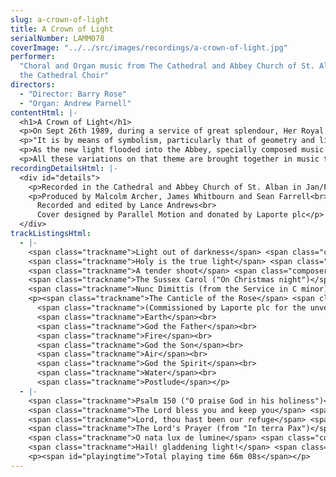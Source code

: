 ```yaml
---
slug: a-crown-of-light
title: A Crown of Light
serialNumber: LAMM078
coverImage: "../../src/images/recordings/a-crown-of-light.jpg"
performer:
  "Choral and Organ music from The Cathedral and Abbey Church of St. Alban\n\t\tWith
  the Cathedral Choir"
directors:
  - "Director: Barry Rose"
  - "Organ: Andrew Parnell"
contentHtml: |-
  <h1>A Crown of Light</h1>
  <p>On Sept 26th 1989, during a service of great splendour, Her Royal Highness The Princess of Wales unveiled the new Rose Window, commissioned and donated by Laporte plc to celebrate their centenary. Designed and executed by Alan Younger, the theme of this, one of the largest Rose Windows in the United Kingdom, was described in the order of service in this way:</p>
  <p>"It is by means of symbolism, particularly that of geometry and light, that the Rose Window speaks of God and his Creation. Through the extensive use of mdiaeval number symbolism, the window suggests a variety of themes, among them, God the Holy Trinity, the Twelve Apostles (twelve being the number of the universal church), the heavenly city and the four elements of earth, air, fire and water. Using the language of mystical symbolism, three (the Holy Trinity) multiplied by four (the elements) has traditionally represented the infusion of matter with spirit".</p>
  <p>As the new light flooded into the Abbey, specially composed music by Alan Ridout was played on the organ, followed by the choir singing psalm 150 to a chant by the Reverend George Talbot. The whole of Alan Ridout's Suite - entitled The Canticle of the Rose - is here recorded for the first time, together with that setting of Psalm 150; and just as Light was the predominant theme in that great service, so it is in the music on this record - the gladdening light, the true light, the light out of darkness, the light to lighten the Gentiles and the light of his countenance.</p>
  <p>All these variations on that theme are brought together in music that spans many styles and periods, some being presented on record for the first time. We hope you will find something which you will specially like and which will remind you of this great Cathedral and Abbey Church, which contains the Shrine of England's first martyr, St. Alban, now further enriched with the new great Rose Window, which gives this anthology its appropriate title of "A Crown of Light".</p>
recordingDetailsHtml: |-
  <div id="details">
    <p>Recorded in the Cathedral and Abbey Church of St. Alban in Jan/Feb 1990 in association with Laporte plc.</p>
    <p>Produced by Malcolm Archer, James Whitbourn and Sean Farrell<br>
      Recorded and edited by Lance Andrews<br>
      Cover designed by Parallel Motion and donated by Laporte plc</p>
  </div>
trackListingsHtml:
  - |-
    <span class="trackname">Light out of darkness</span> <span class="composer">Sir Edward Elgar</span><br>
    <span class="trackname">Holy is the true light</span> <span class="composer">Sir William Harris</span> <span class="trackname">The Nicene Creed (from the Communion Service in F)</span> <span class="composer">Harold Darke</span><br>
    <span class="trackname">A tender shoot</span> <span class="composer">Otto Goldschmidt</span><br>
    <span class="trackname">The Sussex Carol ("On Christmas night")</span> <span class="composer">Traditional English, arr Philip Ledger</span><br>
    <span class="trackname">Nunc Dimittis (from the Service in C minor)</span> <span class="composer">Sir George Dyson</span>
    <p><span class="trackname">The Canticle of the Rose</span> <span class="composer">Alan Ridout</span><br>
      <span class="trackname">(Commissioned by Laporte plc for the unveiling of the new Rose Window, September 1989)</span><br>
      <span class="trackname">Earth</span><br>
      <span class="trackname">God the Father</span><br>
      <span class="trackname">Fire</span><br>
      <span class="trackname">God the Son</span><br>
      <span class="trackname">Air</span><br>
      <span class="trackname">God the Spirit</span><br>
      <span class="trackname">Water</span><br>
      <span class="trackname">Postlude</span></p>
  - |-
    <span class="trackname">Psalm 150 ("O praise God in his holiness")</span> <span class="composer">Chant by the Rev George Talbot</span><br>
    <span class="trackname">The Lord bless you and keep you</span> <span class="composer">John Rutter</span><br>
    <span class="trackname">Lord, thou hast been our refuge</span> <span class="composer">Ernest Walker</span><br>
    <span class="trackname">The Lord's Prayer (from "In terra Pax")</span> <span class="composer">Frank Martin</span><br>
    <span class="trackname">O nata lux de lumine</span> <span class="composer">Thomas Tallis</span><br>
    <span class="trackname">Hail! gladdening light!</span> <span class="composer">Charles Wood</span>
    <p><span id="playingtime">Total playing time 66m 08s</span></p>
---
```

